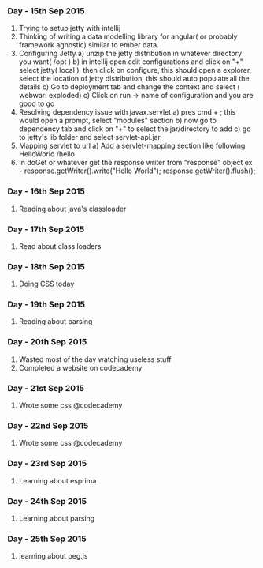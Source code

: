 ### Day - 15th Sep 2015
1. Trying to setup jetty with intellij
2. Thinking of writing a data modelling library for angular( or probably framework agnostic) similar to ember data.
3. Configuring Jetty
	a) unzip the jetty distribution in whatever directory you want( /opt )
	b) in intellij open edit configurations and click on "+" select jetty( local ), then click on configure, this should open a explorer, select the 
	location of jetty distribution, this should auto populate all the details
	c) Go to deployment tab and change the context and select ( webwar: exploded)
	c) Click on run -> name of configuration and you are good to go
4. Resolving dependency issue with javax.servlet 
	a) pres cmd + ; this would open a prompt, select "modules" section 
	b) now go to dependency tab and click on "+" to select the jar/directory to add 
	c) go to jetty's lib folder and select servlet-api.jar 
5. Mapping servlet to url
   a) Add a servlet-mapping section like following
    <servlet-mapping>
        <servlet-name>HelloWorld</servlet-name>
        <url-pattern>/hello</url-pattern>
    </servlet-mapping>
6. In doGet or whatever get the response writer from "response" object 
	ex - response.getWriter().write("Hello World");
		response.getWriter().flush();

### Day - 16th Sep 2015
1. Reading about java's classloader

### Day - 17th Sep 2015
1. Read about class loaders

### Day - 18th Sep 2015
1. Doing CSS today

### Day - 19th Sep 2015
1. Reading about parsing

### Day - 20th Sep 2015
1. Wasted most of the day watching useless stuff
2. Completed a website on codecademy

### Day - 21st Sep 2015
1. Wrote some css @codecademy

### Day - 22nd Sep 2015
1. Wrote some css @codecademy

### Day - 23rd Sep 2015
1. Learning about esprima

### Day - 24th Sep 2015
1. Learning about parsing

### Day - 25th Sep 2015
1. learning about peg.js